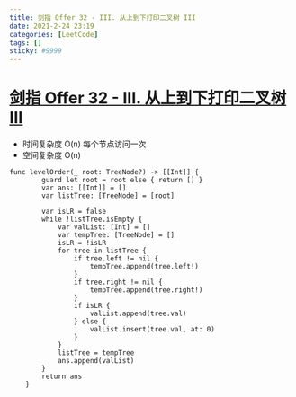 ```yaml
---
title: 剑指 Offer 32 - III. 从上到下打印二叉树 III
date: 2021-2-24 23:19
categories: [LeetCode]
tags: []
sticky: #9999
---
```


# [剑指 Offer 32 - III. 从上到下打印二叉树 III](https://leetcode-cn.com/problems/cong-shang-dao-xia-da-yin-er-cha-shu-iii-lcof/)

- 时间复杂度
  O(n) 每个节点访问一次
- 空间复杂度
  O(n)

```
func levelOrder(_ root: TreeNode?) -> [[Int]] {
        guard let root = root else { return [] }
        var ans: [[Int]] = []
        var listTree: [TreeNode] = [root]

        var isLR = false
        while !listTree.isEmpty {
            var valList: [Int] = []
            var tempTree: [TreeNode] = []
            isLR = !isLR
            for tree in listTree {
                if tree.left != nil {
                    tempTree.append(tree.left!)
                }
                if tree.right != nil {
                    tempTree.append(tree.right!)
                }
                if isLR {
                    valList.append(tree.val)
                } else {
                    valList.insert(tree.val, at: 0)
                }
            }
            listTree = tempTree
            ans.append(valList)
        }
        return ans
    }
```

